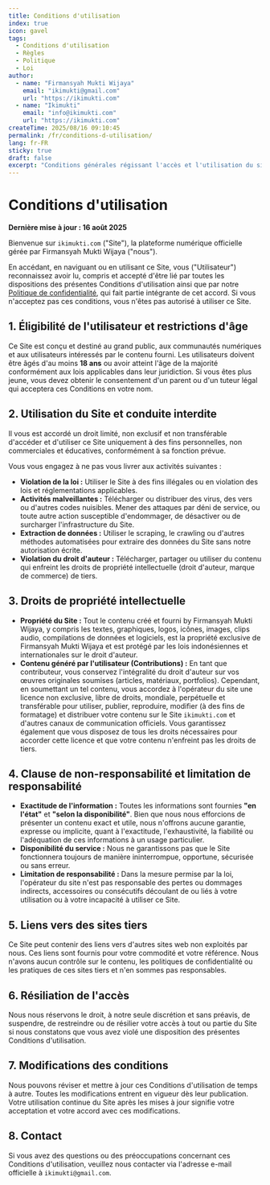 ```yaml
---
title: Conditions d'utilisation
index: true
icon: gavel
tags:
  - Conditions d'utilisation
  - Règles
  - Politique
  - Loi
author:
  - name: "Firmansyah Mukti Wijaya"
    email: "ikimukti@gmail.com"
    url: "https://ikimukti.com"
  - name: "Ikimukti"
    email: "info@ikimukti.com"
    url: "https://ikimukti.com"
createTime: 2025/08/16 09:10:45
permalink: /fr/conditions-d-utilisation/
lang: fr-FR
sticky: true
draft: false
excerpt: "Conditions générales régissant l'accès et l'utilisation du site web ikimukti.com, y compris les droits et obligations des utilisateurs."
---
```


# Conditions d'utilisation

**Dernière mise à jour : 16 août 2025**

Bienvenue sur `ikimukti.com` ("Site"), la plateforme numérique officielle gérée par Firmansyah Mukti Wijaya ("nous").

En accédant, en naviguant ou en utilisant ce Site, vous ("Utilisateur") reconnaissez avoir lu, compris et accepté d'être lié par toutes les dispositions des présentes Conditions d'utilisation ainsi que par notre [Politique de confidentialité](./politique-de-confidentialite.md), qui fait partie intégrante de cet accord. Si vous n'acceptez pas ces conditions, vous n'êtes pas autorisé à utiliser ce Site.

## 1. Éligibilité de l'utilisateur et restrictions d'âge
Ce Site est conçu et destiné au grand public, aux communautés numériques et aux utilisateurs intéressés par le contenu fourni. Les utilisateurs doivent être âgés d'au moins **18 ans** ou avoir atteint l'âge de la majorité conformément aux lois applicables dans leur juridiction. Si vous êtes plus jeune, vous devez obtenir le consentement d'un parent ou d'un tuteur légal qui acceptera ces Conditions en votre nom.

## 2. Utilisation du Site et conduite interdite
Il vous est accordé un droit limité, non exclusif et non transférable d'accéder et d'utiliser ce Site uniquement à des fins personnelles, non commerciales et éducatives, conformément à sa fonction prévue.

Vous vous engagez à ne pas vous livrer aux activités suivantes :
- **Violation de la loi :** Utiliser le Site à des fins illégales ou en violation des lois et réglementations applicables.
- **Activités malveillantes :** Télécharger ou distribuer des virus, des vers ou d'autres codes nuisibles. Mener des attaques par déni de service, ou toute autre action susceptible d'endommager, de désactiver ou de surcharger l'infrastructure du Site.
- **Extraction de données :** Utiliser le scraping, le crawling ou d'autres méthodes automatisées pour extraire des données du Site sans notre autorisation écrite.
- **Violation du droit d'auteur :** Télécharger, partager ou utiliser du contenu qui enfreint les droits de propriété intellectuelle (droit d'auteur, marque de commerce) de tiers.

## 3. Droits de propriété intellectuelle
- **Propriété du Site :** Tout le contenu créé et fourni by Firmansyah Mukti Wijaya, y compris les textes, graphiques, logos, icônes, images, clips audio, compilations de données et logiciels, est la propriété exclusive de Firmansyah Mukti Wijaya et est protégé par les lois indonésiennes et internationales sur le droit d'auteur.
- **Contenu généré par l'utilisateur (Contributions) :** En tant que contributeur, vous conservez l'intégralité du droit d'auteur sur vos œuvres originales soumises (articles, matériaux, portfolios). Cependant, en soumettant un tel contenu, vous accordez à l'opérateur du site une licence non exclusive, libre de droits, mondiale, perpétuelle et transférable pour utiliser, publier, reproduire, modifier (à des fins de formatage) et distribuer votre contenu sur le Site `ikimukti.com` et d'autres canaux de communication officiels. Vous garantissez également que vous disposez de tous les droits nécessaires pour accorder cette licence et que votre contenu n'enfreint pas les droits de tiers.

## 4. Clause de non-responsabilité et limitation de responsabilité
- **Exactitude de l'information :** Toutes les informations sont fournies **"en l'état"** et **"selon la disponibilité"**. Bien que nous nous efforcions de présenter un contenu exact et utile, nous n'offrons aucune garantie, expresse ou implicite, quant à l'exactitude, l'exhaustivité, la fiabilité ou l'adéquation de ces informations à un usage particulier.
- **Disponibilité du service :** Nous ne garantissons pas que le Site fonctionnera toujours de manière ininterrompue, opportune, sécurisée ou sans erreur.
- **Limitation de responsabilité :** Dans la mesure permise par la loi, l'opérateur du site n'est pas responsable des pertes ou dommages indirects, accessoires ou consécutifs découlant de ou liés à votre utilisation ou à votre incapacité à utiliser ce Site.

## 5. Liens vers des sites tiers
Ce Site peut contenir des liens vers d'autres sites web non exploités par nous. Ces liens sont fournis pour votre commodité et votre référence. Nous n'avons aucun contrôle sur le contenu, les politiques de confidentialité ou les pratiques de ces sites tiers et n'en sommes pas responsables.

## 6. Résiliation de l'accès
Nous nous réservons le droit, à notre seule discrétion et sans préavis, de suspendre, de restreindre ou de résilier votre accès à tout ou partie du Site si nous constatons que vous avez violé une disposition des présentes Conditions d'utilisation.

## 7. Modifications des conditions
Nous pouvons réviser et mettre à jour ces Conditions d'utilisation de temps à autre. Toutes les modifications entrent en vigueur dès leur publication. Votre utilisation continue du Site après les mises à jour signifie votre acceptation et votre accord avec ces modifications.

## 8. Contact
Si vous avez des questions ou des préoccupations concernant ces Conditions d'utilisation, veuillez nous contacter via l'adresse e-mail officielle à `ikimukti@gmail.com`.